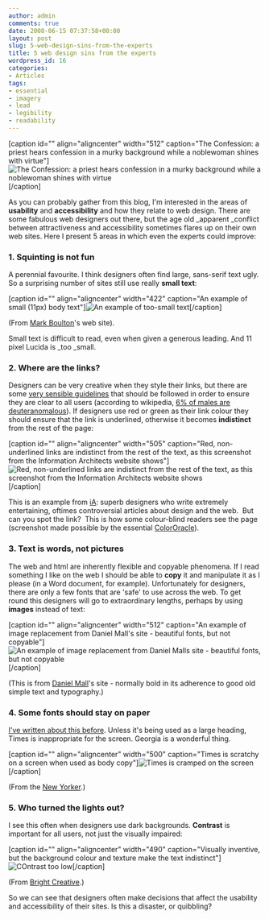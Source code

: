 ```yaml
---
author: admin
comments: true
date: 2008-06-15 07:37:58+00:00
layout: post
slug: 5-web-design-sins-from-the-experts
title: 5 web design sins from the experts
wordpress_id: 16
categories:
- Articles
tags:
- essential
- imagery
- lead
- legibility
- readability
---
```


[caption id="" align="aligncenter" width="512" caption="The Confession: a priest hears confession in a murky background while a noblewoman shines with virtue"]![The Confession: a priest hears confession in a murky background while a noblewoman shines with virtue](http://farm4.static.flickr.com/3234/2734199953_a18fed2958_o.jpg)[/caption]

As you can probably gather from this blog, I'm interested in the areas of **usability** and **accessibility** and how they relate to web design. There are some fabulous web designers out there, but the age old _apparent _conflict between attractiveness and accessibility sometimes flares up on their own web sites. Here I present 5 areas in which even the experts could improve:


### 1. Squinting is not fun


A perennial favourite. I think designers often find large, sans-serif text ugly. So a surprising number of sites still use really **small text**:

[caption id="" align="aligncenter" width="422" caption="An example of small (11px) body text"]![An example of too-small text](http://farm4.static.flickr.com/3137/2579104723_f88772a288.jpg?v=0)[/caption]

(From [Mark Boulton](http://www.markboulton.co.uk/index.php)'s web site).

Small text is difficult to read, even when given a generous leading. And 11 pixel Lucida is _too _small.


### 2. Where are the links?


Designers can be very creative when they style their links, but there are some [very sensible guidelines](http://www.useit.com/alertbox/20040510.html) that should be followed in order to ensure they are clear to all users (according to wikipedia, [6% of males are deuteranomalous](http://en.wikipedia.org/wiki/Deuteranopia#Dichromacy)). If designers use red or green as their link colour they should ensure that the link is underlined, otherwise it becomes **indistinct** from the rest of the page:

[caption id="" align="aligncenter" width="505" caption="Red, non-underlined links are indistinct from the rest of the text, as this screenshot from the Information Architects website shows"]![Red, non-underlined links are indistinct from the rest of the text, as this screenshot from the Information Architects website shows](http://farm4.static.flickr.com/3283/2734991550_43021828ea_o.jpg)[/caption]

This is an example from [iA](http://informationarchitects.jp): superb designers who write extremely entertaining, oftimes controversial articles about design and the web.  But can you spot the link?  This is how some colour-blind readers see the page (screenshot made possible by the essential [ColorOracle](http://colororacle.cartography.ch/)).


### 3. Text is words, not pictures


The web and html are inherently flexible and copyable phenomena. If I read something I like on the web I should be able to **copy** it and manipulate it as I please (in a Word document, for example). Unfortunately for designers, there are only a few fonts that are 'safe' to use across the web. To get round this designers will go to extraordinary lengths, perhaps by using **images** instead of text:

[caption id="" align="aligncenter" width="512" caption="An example of image replacement from Daniel Mall's site - beautiful fonts, but not copyable"]![An example of image replacement from Daniel Malls site - beautiful fonts, but not copyable](http://farm4.static.flickr.com/3189/2734143481_54df729a14_o.jpg)[/caption]

(This is from [Daniel Mall](http://www.danielmall.com/)'s site - normally bold in its adherence to good old simple text and typography.)


### 4. Some fonts should stay on paper


[I've written about this before](http://leonpaternoster.com/2008/05/times-for-print-georgia-for-screen/). Unless it's being used as a large heading, Times is inappropriate for the screen. Georgia is a wonderful thing.

[caption id="" align="aligncenter" width="500" caption="Times is scratchy on a screen when used as body copy"]![Times is cramped on the screen](http://farm3.static.flickr.com/2068/2475840215_b526132c42.jpg?v=0)[/caption]

(From the [New Yorker](http://www.newyorker.com/).)


### 5. Who turned the lights out?


I see this often when designers use dark backgrounds. **Contrast** is important for all users, not just the visually impaired:

[caption id="" align="aligncenter" width="490" caption="Visually inventive, but the background colour and texture make the text indistinct"]![COntrast too low](http://farm4.static.flickr.com/3061/2581963514_b8278b9558.jpg?v=0)[/caption]

(From [Bright Creative](http://brightcreative.com/).)

So we can see that designers often make decisions that affect the usability and accessibility of their sites. Is this a disaster, or quibbling?
